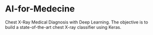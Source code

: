 # AI-for-Medecine
Chest X-Ray Medical Diagnosis with Deep Learning. The objective is to build a state-of-the-art chest X-ray classifier using Keras. 
